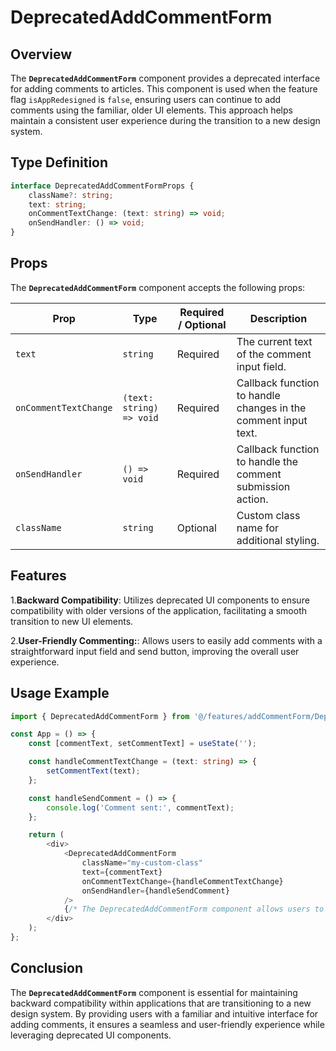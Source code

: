 # DeprecatedAddCommentForm

## Overview
The **`DeprecatedAddCommentForm`**  component provides a deprecated interface for adding comments to articles. 
This component is used when the feature flag `isAppRedesigned` is `false`, ensuring users can continue to add comments using the familiar, older UI elements. 
This approach helps maintain a consistent user experience during the transition to a new design system.

## Type Definition 
```typescript
interface DeprecatedAddCommentFormProps {
    className?: string;
    text: string;
    onCommentTextChange: (text: string) => void;
    onSendHandler: () => void;
}
```

## Props
The **`DeprecatedAddCommentForm`** component accepts the following props:

| Prop       | Type                               | Required / Optional | Description                                                               |
|------------|------------------------------------|----------------------|---------------------------------------------------------------------------|
| `text` | `string`                           | Required             | The current text of the comment input field.              |
| `onCommentTextChange` | `(text: string) => void`                 | Required             | Callback function to handle changes in the comment input text. |
| `onSendHandler` | `() => void` | Required              | Callback function to handle the comment submission action.                                 |
| `className` | `string`                           | Optional             | Custom class name for additional styling.                                 |


## Features
1.**Backward Compatibility**: Utilizes deprecated UI components to ensure compatibility with older versions of the application, facilitating a smooth transition to new UI elements.

2.**User-Friendly Commenting:**: Allows users to easily add comments with a straightforward input field and send button, improving the overall user experience.

## Usage Example
```typescript jsx
import { DeprecatedAddCommentForm } from '@/features/addCommentForm/DeprecatedAddCommentForm';

const App = () => {
    const [commentText, setCommentText] = useState('');

    const handleCommentTextChange = (text: string) => {
        setCommentText(text);
    };

    const handleSendComment = () => {
        console.log('Comment sent:', commentText);
    };

    return (
        <div>
            <DeprecatedAddCommentForm
                className="my-custom-class"
                text={commentText}
                onCommentTextChange={handleCommentTextChange}
                onSendHandler={handleSendComment}
            />
            {/* The DeprecatedAddCommentForm component allows users to add comments using deprecated UI elements */}
        </div>
    );
};

```
## Conclusion
The **`DeprecatedAddCommentForm`** component is essential for maintaining backward compatibility within applications that are transitioning to a new design system. 
By providing users with a familiar and intuitive interface for adding comments, it ensures a seamless and user-friendly experience while leveraging deprecated UI components.
